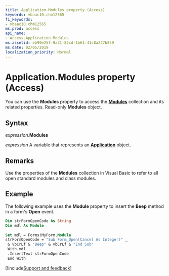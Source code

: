 ```yaml
---
title: Application.Modules property (Access)
keywords: vbaac10.chm12565
f1_keywords:
- vbaac10.chm12565
ms.prod: access
api_name:
- Access.Application.Modules
ms.assetid: eb99e25f-9a31-82cd-1b61-41c8a227b859
ms.date: 02/05/2019
localization_priority: Normal
---
```



# Application.Modules property (Access)

You can use the **Modules** property to access the **[Modules](Access.Modules.md)** collection and its related properties. Read-only **Modules** object.


## Syntax

_expression_.**Modules**

_expression_ A variable that represents an **[Application](Access.Application.md)** object.


## Remarks

Use the properties of the **Modules** collection in Visual Basic to refer to all open standard modules and class modules.


## Example

The following example uses the **Module** property to insert the **Beep** method in a form's **Open** event.

```vb
Dim strFormOpenCode As String 
Dim mdl As Module 
 
Set mdl = Forms!MyForm.Module 
strFormOpenCode = "Sub Form_Open(Cancel As Integer)" _ 
 & vbCrLf & "Beep" & vbCrLf & "End Sub" 
 With mdl 
 .InsertText strFormOpenCode 
 End With
```




[!include[Support and feedback](~/includes/feedback-boilerplate.md)]